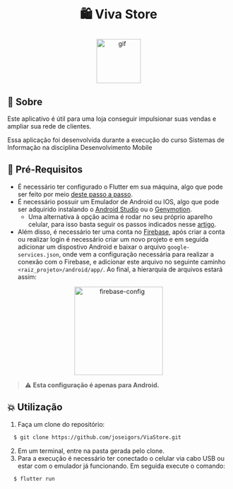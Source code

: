 <h1 align="center">
  <p>🛍️ Viva Store</p>
</h1>
<p align="center">
  <img alt="gif" src=".github/animation.gif" width="100px" />
</p>

## :bookmark: Sobre

Este aplicativo é útil para uma loja conseguir impulsionar suas vendas e ampliar sua rede de clientes.

Essa aplicação foi desenvolvida durante a execução do curso Sistemas de Informação na disciplina Desenvolvimento Mobile



## :pencil: Pré-Requisitos

- É necessário ter configurado o Flutter em sua máquina, algo que pode ser feito por meio [deste passo a passo](https://flutter.dev/docs/get-started/install).
- É necessário possuir um Emulador de Android ou IOS, algo que pode ser adquirido instalando o [Android Studio](https://developer.android.com/studio/run/emulator) ou o [Genymotion](https://www.genymotion.com/).
    - Uma alternativa à opção acima é rodar no seu próprio aparelho celular, para isso basta seguir os passos indicados nesse [artigo](https://medium.com/@marcoshenriqueh393/como-configurar-dispositivos-f%C3%ADsicos-no-flutter-b3acbe02e895).
- Além disso, é necessário ter uma conta no [Firebase](https://firebase.google.com/?hl=pt-br), após criar a conta ou realizar login é necessário criar um novo projeto e em seguida adicionar um dispostivo Android e baixar o arquivo `google-services.json`, onde vem a configuração necessária para realizar a conexão com o Firebase, e adicionar este arquivo no seguinte caminho `<raiz_projeto>/android/app/`. Ao final, a hierarquia de arquivos estará assim:
<p align="center">
  <img alt="firebase-config" src=".github/firebase-config.png" width="200px" />
</p>

> :warning: **Esta configuração é apenas para Android.**

## :boom: Utilização

1. Faça um clone do repositório:
  ```sh
    $ git clone https://github.com/joseigors/ViaStore.git
  ```
2. Em um terminal, entre na pasta gerada pelo clone.
3. Para a execução é necessário ter conectado o celular via cabo USB ou estar com o emulador já funcionando. Em seguida execute o comando:
  ```sh
    $ flutter run
  ```


